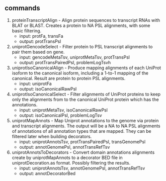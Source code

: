 ## commands


1. proteinTranscriptAlign - Align protein sequences to transcript RNAs with BLAT or BLAST. Creates a protein to NA PSL alignments, with some basic filtering.
   * input: protFa, transFa
   * output: protTransPsl
1. uniprotGencodeSelect - Filter protein to PSL transcript alignments to pair them based on gene.
   * input: gencodeMetaTsv, uniprotMetaTsv, protTransPsl
   * output: protTransPairedPsl, problemLogTsvh
1. uniprotIsoCanonicalAlign  - Produce mapping alignments of each UniProt isoform to the canonical isoform, including a 1-to-1 mapping of the canonical.  Result are protein to protein PSL alignments.
   * input: uniprotFa
   * output: isoCanonicalRawPsl
1. uniprotIsoCanonicalSelect - Filter alignments of UniProt proteins to keep only the alignments from to the canonical UniProt protein which has the annotations.
   * input: uniprotMetaTsv, isoCanonicalRawPsl
   * output: isoCanonicalPsl, problemLogTsv
1. uniprotMapAnnots - Map Uniprot annotations to the genome via protein and transcript alignments.  The output will be a NA to NA PSL alignments of annotations of all annotation types that are mapped.  They can be filtered later when building decorators.
   * input: uniprotAnnotsTsv, protTransPairedPsl, transGenomePsl
   * output: annotGenomePsl, annotTransRefTsv
1. uniprotAnnotsToDecorators - Convert domain annotations alignments create by uniprotMapAnnots to a decorator BED file in uniprotDecoration.as format.  Possibly filtering the results.
   * input: uniprotAnnotsTsv, annotGenomePsl, annotTransRefTsv
   * output: annotDecoratorBed
   
   
